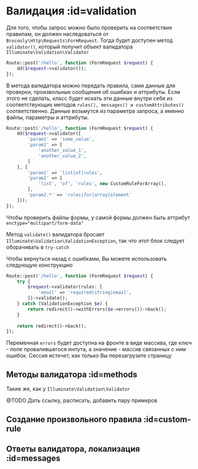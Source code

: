 # Валидация :id=validation

Для того, чтобы запрос можно было проверить на соответствие правилам, он должен наследоваться от `Brocooly\Http\Requests\FormRequest`. Тогда будет доступен метод `validator()`, который получит объект валидатора `Illuminate\Validation\Validator`

```php
Route::post('/hello', function (FormRequest $request) {
    dd($request->validator());
});
```

В метода валидатора можно передать правила, сами данные для проверки, произвольные сообщения об ошибках и аттрибуты. Если этого не сделать, класс будет искать эти данные внутри себя из соответствующих методов `rules(), messages() и customAttributes()` соответственно. Данные возьмутся из параметра запроса, а именно файлы, параметры и аттрибуты.

```php
Route::post('/hello', function (FormRequest $request) {
    dd($request->validator([
        'param1' => 'some_value',
        'param2' => [
            'another_value_1',
            'another_value_2',
        ]
    ], [
        'param1' => 'list|of|rules',
        'param2' => [
            'list', 'of', 'rules', new CustomRuleForArray(),
        ],
        'param2.*' => 'rules|for|array|element'
    ]));
});
```

Чтобы проверить файлы формы, у самой формы должен быть аттрибут `enctype="multipart/form-data"`

Метод `validate()` валидатора бросает `Illuminate\Validation\ValidationException`, так что этот блок следует оборачивать в `try-catch`

Чтобы вернуться назад с ошибками, Вы можете использовать следующую конструкцию

```php
Route::post('/hello', function (FormRequest $request) {
	try {
        $request->validator(rules: [
            'email' => 'required|string|email',
        ])->validate();
    } catch (ValidationException $e) {
        return redirect()->withErrors($e->errors())->back();
    }
	
	return redirect()->back();
});
```

Переменная `errors` будет доступна на фронте в виде массива, где ключ - поле провалившегося инпута, а значение - массив связанных с ним ошибок. Сессия истечет, как только Вы перезагрузите страницу

## Методы валидатора :id=methods

Такие же, как у `Illuminate\Validation\Validator`

@TODO Дать ссылку, расписать, добавить пару примеров

## Создание произвольного правила :id=custom-rule



## Ответы валидатора, локализация :id=messages